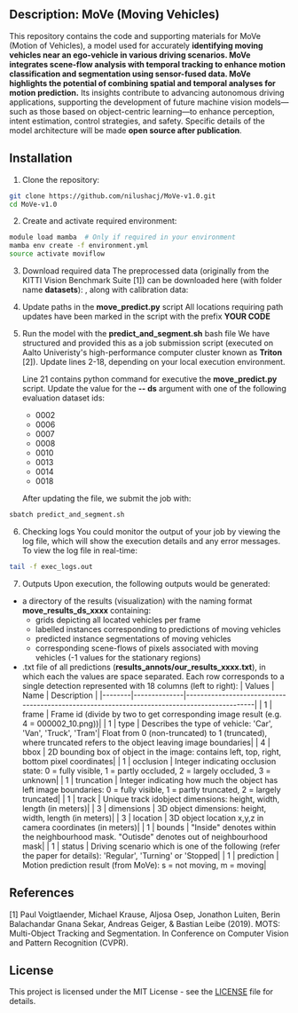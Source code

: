 ## Description: MoVe (Moving Vehicles)
This repository contains the code and supporting materials for MoVe (Motion of Vehicles), a model used for accurately **identifying moving vehicles near an ego-vehicle in various driving scenarios. MoVe integrates scene-flow analysis with temporal tracking to enhance motion classification and segmentation using sensor-fused data. MoVe highlights the potential of combining spatial and temporal analyses for motion prediction.** Its insights contribute to advancing autonomous driving applications, supporting the development of future machine vision models—such as those based on object-centric learning—to enhance perception, intent estimation, control strategies, and safety. Specific details of the model architecture will be made **open source after publication**.


## Installation
1. Clone the repository:
```bash
git clone https://github.com/nilushacj/MoVe-v1.0.git
cd MoVe-v1.0
```

2. Create and activate required environment:
```bash
module load mamba  # Only if required in your environment
mamba env create -f environment.yml
source activate moviflow
```

3. Download required data
The preprocessed data (originally from the KITTI Vision Benchmark Suite [1]) can be downloaded here (with folder name **datasets**): , along with calibration data: 

4. Update paths in the **move_predict.py** script
All locations requiring path updates have been marked in the script with the prefix **YOUR CODE**

5. Run the model with the **predict_and_segment.sh** bash file
We have structured and provided this as a job submission script (executed on Aalto Univeristy's high-performance computer cluster known as **Triton** [2]). Update lines 2-18, depending on your local execution environment.

    Line 21 contains python command for executive the **move_predict.py** script. Update the value for the **-- ds** argument with one of the following evaluation dataset ids:
    - 0002
    - 0006
    - 0007
    - 0008
    - 0010
    - 0013
    - 0014
    - 0018

    After updating the file, we submit the job with:
```bash
sbatch predict_and_segment.sh
```

6. Checking logs
You could monitor the output of your job by viewing the log file, which will show the execution details and any error messages. To view the log file in real-time:
```bash
tail -f exec_logs.out
```

7. Outputs
Upon execution, the following outputs would be generated: 
- a directory of the results (visualization) with the naming format **move_results_ds_xxxx** containing:
    - grids depicting all located vehicles per frame
    - labelled instances corresponding to predictions of moving vehicles
    - predicted instance segmentations of moving vehicles
    - corresponding scene-flows of pixels associated with moving vehicles (-1 values for the stationary regions)  
- .txt file of all predictions (**results_annots/our_results_xxxx.txt**), in which each the values are space separated. Each row corresponds to a single detection represented with 18 columns (left to right):
| Values | Name         | Description                                                                                 |
|--------|--------------|---------------------------------------------------------------------------------------------|
| 1      | frame        | Frame id (divide by two to get corresponding image result (e.g. 4 = 000002_10.png))|
| 1      | type         | Describes the type of vehicle: 'Car', 'Van', 'Truck', 'Tram'| Float from 0 (non-truncated) to 1 (truncated), where truncated refers to the object leaving image boundaries|
| 4      | bbox         | 2D bounding box of object in the image: contains left, top, right, bottom pixel coordinates|
| 1      | occlusion    | Integer indicating occlusion state: 0 = fully visible, 1 = partly occluded, 2 = largely occluded, 3 = unknown|
| 1      | truncation   | Integer indicating how much the object has left image boundaries: 0 = fully visible, 1 = partly truncated, 2 = largely truncated|
| 1      | track        | Unique track idobject dimensions: height, width, length (in meters)|
| 3      | dimensions   | 3D object dimensions: height, width, length (in meters)|
| 3      | location     | 3D object location x,y,z in camera coordinates (in meters)|
| 1      | bounds       | "Inside" denotes within the neighbourhood mask. "Outisde" denotes out of neighbourhood mask|
| 1      | status       | Driving scenario which is one of the following (refer the paper for details): 'Regular', 'Turning' or 'Stopped|
| 1      | prediction   | Motion prediction result (from MoVe): s = not moving, m = moving|


## References 
[1] Paul Voigtlaender, Michael Krause, Aljosa Osep, Jonathon Luiten, Berin Balachandar Gnana Sekar, Andreas Geiger, & Bastian Leibe (2019). MOTS: Multi-Object Tracking and Segmentation. In Conference on Computer Vision and Pattern Recognition (CVPR).

## License
This project is licensed under the MIT License - see the [LICENSE](LICENSE) file for details.

